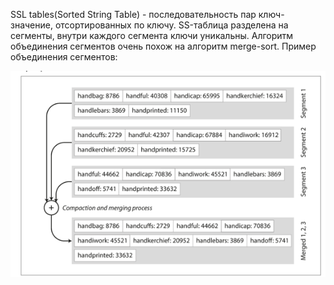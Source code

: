 SSL tables(Sorted String Table) - последовательность пар ключ-значение, отсортированных по ключу.
SS-таблица разделена на сегменты, внутри каждого сегмента ключи уникальны.
Алгоритм объединения сегментов очень похож на алгоритм merge-sort. Пример объединения сегментов:

![img.png](img.png)




